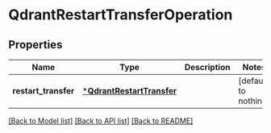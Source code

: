 # QdrantRestartTransferOperation


## Properties
Name | Type | Description | Notes
------------ | ------------- | ------------- | -------------
**restart_transfer** | [***QdrantRestartTransfer**](QdrantRestartTransfer.md) |  | [default to nothing]


[[Back to Model list]](../README.md#models) [[Back to API list]](../README.md#api-endpoints) [[Back to README]](../README.md)


